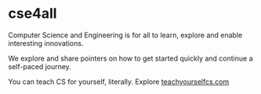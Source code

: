 # cse4all
Computer Science and Engineering is for all to learn, explore and enable interesting innovations. 

We explore and share pointers on how to get started quickly and continue a self-paced journey. 


You can teach CS for yourself, literally. Explore [teachyourselfcs.com](teachyourselfcs.com)
